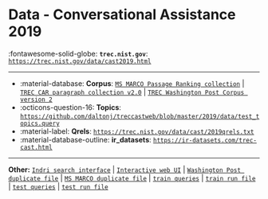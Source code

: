 # Data - Conversational Assistance 2019 

:fontawesome-solid-globe: **`trec.nist.gov`**: [`https://trec.nist.gov/data/cast2019.html`](https://trec.nist.gov/data/cast2019.html)

---

- :material-database: **Corpus**: [`MS MARCO Passage Ranking collection`](https://msmarco.blob.core.windows.net/msmarcoranking/collection.tar.gz) | [`TREC CAR paragraph collection v2.0`](http://trec-car.cs.unh.edu/datareleases/v2.0/paragraphCorpus.v2.0.tar.xz) | [`TREC Washington Post Corpus version 2`](https://ir.nist.gov/wapo/WashingtonPost.v2.tar.gz)
- :octicons-question-16: **Topics**: [`https://github.com/daltonj/treccastweb/blob/master/2019/data/test_topics.query`](https://github.com/daltonj/treccastweb/blob/master/2019/data/test_topics.query)
- :material-label: **Qrels**: [`https://trec.nist.gov/data/cast/2019qrels.txt`](https://trec.nist.gov/data/cast/2019qrels.txt)
- :material-database-outline: **ir_datasets**: [`https://ir-datasets.com/trec-cast.html`](https://ir-datasets.com/trec-cast.html)


---

**Other:** [`Indri search interface`](http://boston.lti.cs.cmu.edu/Services/treccast19) | [`Interactive web UI`](http://boston.lti.cs.cmu.edu/boston-2-25/) | [`Washington Post duplicate file`](http://boston.lti.cs.cmu.edu/Services/treccast19/wapo_duplicate_list_v1.0.txt) | [`MS MARCO duplicate file`](http://boston.lti.cs.cmu.edu/Services/treccast19/duplicate_list_v1.0.txt) | [`train queries`](https://github.com/daltonj/treccastweb/blob/master/2019/data/training/train_topics.query) | [`train run file`](http://boston.lti.cs.cmu.edu/vaibhav2/cast/train_topics.teIn) | [`test queries`](https://github.com/daltonj/treccastweb/blob/master/2019/data/test_topics.query) | [`test run file`](http://boston.lti.cs.cmu.edu/vaibhav2/cast/test_topics.teIn)
